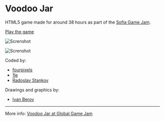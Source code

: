 Voodoo Jar
=======================

HTML5 game made for around 38 hours as part of the [Sofia Game Jam](http://www.sofiagamejam.com/).

[Play the game](http://iliannikolov.com/sgj)

![Screnshot](https://s3.amazonaws.com/f.cl.ly/items/1a2x2q0Y0o43131p3Q1A/Screen%20Recording%202016-01-31%20at%2013.37.gif?v=0d812eb3)

![Screnshot](https://s3.amazonaws.com/f.cl.ly/items/3k0E0P2B0s2c123t3l20/Screen%20Shot%202016-01-31%20at%2013.38.53.png?v=65f3f0b2)

Coded by:

 * [fourpixels](https://github.com/fourpixels)
 * [1le](https://github.com/1le)
 * [Radoslav Stankov](https://github.com/rstankov)

Drawings and graphics by:

 * [Ivan Berov](http://www.behance.net/Berov)

<hr />

More info: [Voodoo Jar at Global Game Jam](http://globalgamejam.org/2016/games/voodoo-jar)

